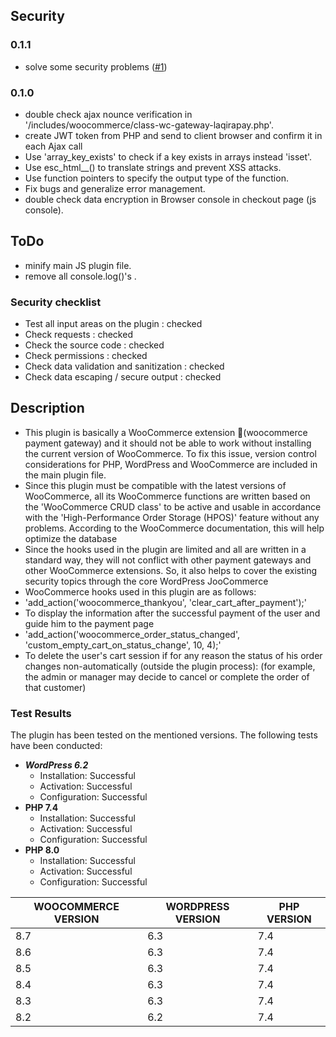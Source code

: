 ## Security

### 0.1.1
- solve some security problems ([#1](https://github.com/LaqiraProtocol/laqirapay-wordpress-plugin-production/issues/1))

### 0.1.0
- double check ajax nounce verification in '/includes/woocommerce/class-wc-gateway-laqirapay.php'.
- create JWT token from PHP and send to client browser and confirm it in each Ajax call
- Use 'array_key_exists' to check if a key exists in arrays instead 'isset'.
- Use esc_html__() to translate strings and prevent XSS attacks.
- Use function pointers to specify the output type of the function.
- Fix bugs and generalize error management.
- double check data encryption in Browser console in checkout page (js console).


## ToDo
- minify main JS plugin file.
- remove all console.log()'s .

### Security checklist

- Test all input areas on the plugin : checked
- Check requests : checked 
- Check the source code : checked
- Check permissions : checked
- Check data validation and sanitization : checked
- Check data escaping / secure output : checked


## Description

- This plugin is basically a WooCommerce extension (ًwoocommerce payment gateway) and it should not be able to work without installing the current version of WooCommerce. To fix this issue, version control considerations for PHP, WordPress and WooCommerce are included in the main plugin file.
- Since this plugin must be compatible with the latest versions of WooCommerce, all its WooCommerce functions are written based on the 'WooCommerce CRUD class' to be active and usable in accordance with the 'High-Performance Order Storage (HPOS)' feature without any problems. According to the WooCommerce documentation, this will help optimize the database
- Since the hooks used in the plugin are limited and all are written in a standard way, they will not conflict with other payment gateways and other WooCommerce extensions. So, it also helps to cover the existing security topics through the core WordPress JooCommerce
- WooCommerce hooks used in this plugin are as follows:
 - 'add_action('woocommerce_thankyou', 'clear_cart_after_payment');'
  - To display the information after the successful payment of the user and guide him to the payment page
 - 'add_action('woocommerce_order_status_changed', 'custom_empty_cart_on_status_change', 10, 4);'
  - To delete the user's cart session if for any reason the status of his order changes non-automatically (outside the plugin process): (for example, the admin or manager may decide to cancel or complete the order of that customer)


### Test Results
The plugin has been tested on the mentioned versions. The following tests have been conducted:

- ***WordPress 6.2***
  - Installation: Successful
  - Activation: Successful
  - Configuration: Successful
- **PHP 7.4**
  - Installation: Successful
  - Activation: Successful
  - Configuration: Successful
- **PHP 8.0**
  - Installation: Successful
  - Activation: Successful
  - Configuration: Successful

<table>
  <thead>
    <tr>
      <th>WOOCOMMERCE VERSION</th>
      <th>WORDPRESS VERSION</th>
      <th>PHP VERSION</th>
    </tr>
  </thead>
  <tbody>
    <tr>
      <td>8.7</td>
      <td>6.3</td>
      <td>7.4</td>
    </tr>
    <tr>
      <td>8.6</td>
      <td>6.3</td>
      <td>7.4</td>
    </tr>
    <tr>
      <td>8.5</td>
      <td>6.3</td>
      <td>7.4</td>
    </tr>
    <tr>
      <td>8.4</td>
      <td>6.3</td>
      <td>7.4</td>
    </tr>
    <tr>
      <td>8.3</td>
      <td>6.3</td>
      <td>7.4</td>
    </tr>
    <tr>
      <td>8.2</td>
      <td>6.2</td>
      <td>7.4</td>
    </tr>
  </tbody>
</table>


